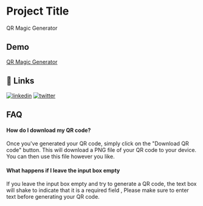 # Project Title

QR Magic Generator

## Demo

[QR Magic Generator]()

## 🔗 Links

[![linkedin](https://img.shields.io/badge/linkedin-0A66C2?style=for-the-badge&logo=linkedin&logoColor=white)](https://www.linkedin.com/in/zeeshanmukhtar1/)
[![twitter](https://img.shields.io/badge/twitter-1DA1F2?style=for-the-badge&logo=twitter&logoColor=white)](https://twitter.com/ZeshanMukhtar01)

## FAQ

#### How do I download my QR code?

Once you've generated your QR code, simply click on the "Download QR code" button. This will download a PNG file of your QR code to your device. You can then use this file however you like.

#### What happens if I leave the input box empty

If you leave the input box empty and try to generate a QR code, the text box will shake to indicate that it is a required field , Please make sure to enter text before generating your QR code.

